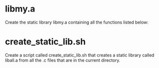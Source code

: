 # libmy.a
Create the static library libmy.a containing all the functions listed below:

# create_static_lib.sh
Create a script called create_static_lib.sh that creates a static library called liball.a from all the .c files that are in the current directory.
